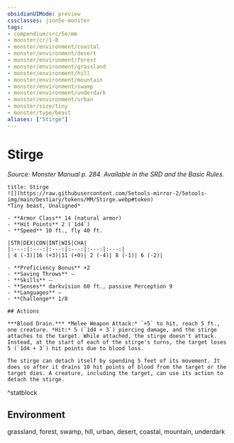 ```yaml
---
obsidianUIMode: preview
cssclasses: json5e-monster
tags:
- compendium/src/5e/mm
- monster/cr/1-8
- monster/environment/coastal
- monster/environment/desert
- monster/environment/forest
- monster/environment/grassland
- monster/environment/hill
- monster/environment/mountain
- monster/environment/swamp
- monster/environment/underdark
- monster/environment/urban
- monster/size/tiny
- monster/type/beast
aliases: ["Stirge"]
---
```

# Stirge
*Source: Monster Manual p. 284. Available in the SRD and the Basic Rules.*  

```ad-statblock
title: Stirge
![](https://raw.githubusercontent.com/5etools-mirror-2/5etools-img/main/bestiary/tokens/MM/Stirge.webp#token)
*Tiny beast, Unaligned*

- **Armor Class** 14 (natural armor)
- **Hit Points** 2 (`1d4`)
- **Speed** 10 ft., fly 40 ft.

|STR|DEX|CON|INT|WIS|CHA|
|:---:|:---:|:---:|:---:|:---:|:---:|
| 4 (-3)|16 (+3)|11 (+0)| 2 (-4)| 8 (-1)| 6 (-2)|

- **Proficiency Bonus** +2
- **Saving Throws** ⏤
- **Skills** ⏤
- **Senses** darkvision 60 ft., passive Perception 9
- **Languages** —
- **Challenge** 1/8

## Actions

***Blood Drain.*** *Melee Weapon Attack:* `+5` to hit, reach 5 ft., one creature. *Hit:* 5 (`1d4 + 3`) piercing damage, and the stirge attaches to the target. While attached, the stirge doesn't attack. Instead, at the start of each of the stirge's turns, the target loses 5 (`1d4 + 3`) hit points due to blood loss.

The stirge can detach itself by spending 5 feet of its movement. It does so after it drains 10 hit points of blood from the target or the target dies. A creature, including the target, can use its action to detach the stirge.
```
^statblock

## Environment

grassland, forest, swamp, hill, urban, desert, coastal, mountain, underdark